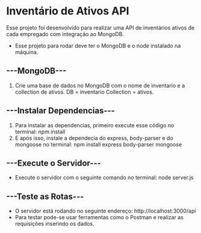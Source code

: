# Inventário de Ativos API
 Esse projeto foi desenvolvido para realizar uma API de inventários ativos de cada empregado com integração ao MongoDB. 

 - Esse projeto para rodar deve ter o MongoDB e o node instalado na máquina.

## ---MongoDB---
1. Crie uma base de dados no MongoDB com o nome de inventario e a collection de ativos.
    DB = inventario Collection = ativos.

## ---Instalar Dependencias---
1. Para instalar as dependencias, primeiro execute esse código no terminal:
    npm install
2. E após isso, instale a dependecia do express, body-parser e do mongoose no terminal:
    npm install express body-parser mongoose

## ---Execute o Servidor---
- Execute o servidor com o seguinte comando no terminal:
    node server.js

## ---Teste as Rotas---
- O servidor está rodando no seguinte endereço:
    http://localhost:3000/api
- Para testar pode-se usar ferramentas como o Postman e realizar as requisições inserindo os dados.